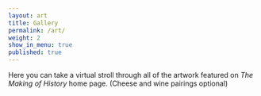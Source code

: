 ```yaml
---
layout: art
title: Gallery
permalink: /art/
weight: 2
show_in_menu: true
published: true
---
```


Here you can take a virtual stroll through all of the artwork featured on *The Making of History* home page. (Cheese and wine pairings optional)
